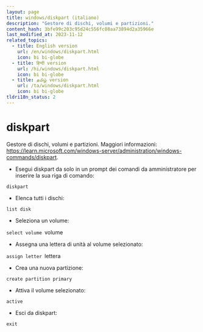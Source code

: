 ```yaml
---
layout: page
title: windows/diskpart (italiano)
description: "Gestore di dischi, volumi e partizioni."
content_hash: 3bfe99c203c95d24c556fc08aa73894d2a35966e
last_modified_at: 2023-11-12
related_topics:
  - title: English version
    url: /en/windows/diskpart.html
    icon: bi bi-globe
  - title: हिन्दी version
    url: /hi/windows/diskpart.html
    icon: bi bi-globe
  - title: தமிழ் version
    url: /ta/windows/diskpart.html
    icon: bi bi-globe
tldri18n_status: 2
---
```

# diskpart

Gestore di dischi, volumi e partizioni.
Maggiori informazioni: <https://learn.microsoft.com/windows-server/administration/windows-commands/diskpart>.

- Esegui diskpart da solo in un prompt dei comandi da amministratore per inserire la sua riga di comando:

`diskpart`

- Elenca tutti i dischi:

`list disk`

- Seleziona un volume:

`select volume `<span class="tldr-var badge badge-pill bg-dark-lm bg-white-dm text-white-lm text-dark-dm font-weight-bold">volume</span>

- Assegna una lettera di unità al volume selezionato:

`assign letter `<span class="tldr-var badge badge-pill bg-dark-lm bg-white-dm text-white-lm text-dark-dm font-weight-bold">lettera</span>

- Crea una nuova partizione:

`create partition primary`

- Attiva il volume selezionato:

`active`

- Esci da diskpart:

`exit`

